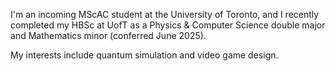 I'm an incoming MScAC student at the University of Toronto, and I recently completed my HBSc at UofT as a Physics & Computer Science double major and Mathematics minor (conferred June 2025).

My interests include quantum simulation and video game design.
